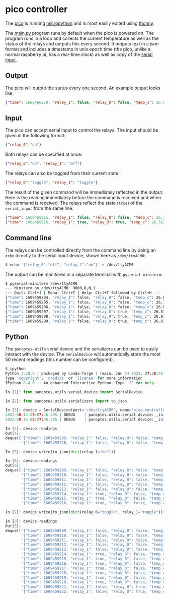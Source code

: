 # pico controller

The [pico](https://www.raspberrypi.com/products/raspberry-pi-pico/) is running [micropython](https://micropython.org/) and is most easily edited using [thonny](https://thonny.org/).

The [main.py](main.py) program runs by default when the pico is powered on. The program runs in a loop and collects the current temperature as well as the status of the relays and outputs this every second. It outputs text in a json format and includes a timestamp in unix epoch time (the pico, unlike a normal raspberry pi, has a real-time clock) as well as copy of the [serial input](#input). 

## Output
<a name="output"></a>

The pico will output the status every one second. An example output looks like:

```json
{"time": 1660466250, "relay_1": false, "relay_0": false, "temp_c": 26.875, "serial_input": {}}
```

## Input
<a name="input"></a>

The pico can accept serial input to control the relays. The input should be given in the following format:

```json
{"relay_0":"on"}
```

Both relays can be specified at once:

```json
{"relay_0":"on", "relay_1": "off"}
```

The relays can also be toggled from their current state:

```json
{"relay_0":"toggle", "relay_1": "toggle"}
```

The result of the given command will be immediately reflected in the output. Here is the reading immediately before the command is received and when the command is received. The relays reflect the state (`true`) of the `serial_input` from the same line.

```json
{"time": 1660465915, "relay_1": false, "relay_0": false, "temp_c": 26.3125, "serial_input": {}}
{"time": 1660465916, "relay_1": true, "relay_0": true, "temp_c": 26.3125, "serial_input": {"relay_1": "toggle", "relay_0": "toggle"}}
```

## Command line

The relays can be controlled directly from the command line by doing an `echo` directly to the serial input device, shown here as `/dev/ttyACM0`:

```bash
$ echo '{"relay_0":"off", "relay_1":"on"}' > /dev/ttyACM0
```

The output can be monitored in a separate terminal with `pyserial-miniterm`:

```bash
$ pyserial-miniterm /dev/ttyACM0
--- Miniterm on /dev/ttyACM0  9600,8,N,1 ---
--- Quit: Ctrl+] | Menu: Ctrl+T | Help: Ctrl+T followed by Ctrl+H ---
{"time": 1609459204, "relay_1": false, "relay_0": false, "temp_c": 26.8125, "serial_input": {}}
{"time": 1609459205, "relay_1": false, "relay_0": false, "temp_c": 26.75, "serial_input": {}}
{"time": 1609459206, "relay_1": false, "relay_0": false, "temp_c": 26.8125, "serial_input": {}}
{"time": 1609459207, "relay_1": false, "relay_0": true, "temp_c": 26.8125, "serial_input": {"relay_1": "off", "relay_0": "on"}}
{"time": 1609459208, "relay_1": false, "relay_0": true, "temp_c": 26.8125, "serial_input": {}}
{"time": 1609459209, "relay_1": false, "relay_0": true, "temp_c": 26.8125, "serial_input": {}}

```


## Python

The `panoptes-utils` serial device and the serializers can be used to easily interact with the device. The `SerialDevice` will automatically store the most 50 recent readings (this number can be configured).

```py
$ ipython
Python 3.10.5 | packaged by conda-forge | (main, Jun 14 2022, 07:06:46) [GCC 10.3.0]
Type 'copyright', 'credits' or 'license' for more information
IPython 8.4.0 -- An enhanced Interactive Python. Type '?' for help.

In [1]: from panoptes.utils.serial.device import SerialDevice

In [2]: from panoptes.utils.serializers import to_json

In [3]: device = SerialDevice(port='/dev/ttyACM0', name='pico-controller')
2022-08-14 09:07:46.395 | DEBUG    | panoptes.utils.serial.device:__init__:183 - SerialDevice for /dev/ttyACM0 created. Connected=True
2022-08-14 09:07:46.395 | DEBUG    | panoptes.utils.serial.device:__init__:188 - Applying settings to serial class: {'baudrate': 9600, 'timeout': 1.0, 'write_timeout': 1.0, 'bytesize': 8, 'parity': 'N', 'stopbits': 1, 'xonxoff': False, 'rtscts': False, 'dsrdtr': False}

In [4]: device.readings
Out[4]: 
deque(['{"time": 1609459209, "relay_1": false, "relay_0": false, "temp_c": 27.8125, "serial_input": {}}',
       '{"time": 1609459210, "relay_1": false, "relay_0": false, "temp_c": 27.875, "serial_input": {}}'])

In [5]: device.write(to_json(dict(relay_1="on")))

In [6]: device.readings
Out[6]: 
deque(['{"time": 1609459209, "relay_1": false, "relay_0": false, "temp_c": 27.8125, "serial_input": {}}',
       '{"time": 1609459210, "relay_1": false, "relay_0": false, "temp_c": 27.875, "serial_input": {}}',
       '{"time": 1609459211, "relay_1": false, "relay_0": false, "temp_c": 27.8125, "serial_input": {}}',
       '{"time": 1609459212, "relay_1": false, "relay_0": false, "temp_c": 27.875, "serial_input": {}}',
       '{"time": 1609459213, "relay_1": false, "relay_0": false, "temp_c": 27.875, "serial_input": {}}',
       '{"time": 1609459214, "relay_1": true, "relay_0": false, "temp_c": 27.875, "serial_input": {"relay_1": "on"}}',
       '{"time": 1609459215, "relay_1": true, "relay_0": false, "temp_c": 27.875, "serial_input": {}}',
       '{"time": 1609459216, "relay_1": true, "relay_0": false, "temp_c": 27.875, "serial_input": {}}'])

In [7]: device.write(to_json(dict(relay_0="toggle", relay_1="toggle")))

In [8]: device.readings
Out[8]: 
deque(['{"time": 1609459209, "relay_1": false, "relay_0": false, "temp_c": 27.8125, "serial_input": {}}',
       '{"time": 1609459210, "relay_1": false, "relay_0": false, "temp_c": 27.875, "serial_input": {}}',
       '{"time": 1609459211, "relay_1": false, "relay_0": false, "temp_c": 27.8125, "serial_input": {}}',
       '{"time": 1609459212, "relay_1": false, "relay_0": false, "temp_c": 27.875, "serial_input": {}}',
       '{"time": 1609459213, "relay_1": false, "relay_0": false, "temp_c": 27.875, "serial_input": {}}',
       '{"time": 1609459214, "relay_1": true, "relay_0": false, "temp_c": 27.875, "serial_input": {"relay_1": "on"}}',
       '{"time": 1609459215, "relay_1": true, "relay_0": false, "temp_c": 27.875, "serial_input": {}}',
       '{"time": 1609459216, "relay_1": true, "relay_0": false, "temp_c": 27.875, "serial_input": {}}',
       '{"time": 1609459217, "relay_1": true, "relay_0": false, "temp_c": 27.875, "serial_input": {}}',
       '{"time": 1609459218, "relay_1": true, "relay_0": false, "temp_c": 27.875, "serial_input": {}}',
       '{"time": 1609459219, "relay_1": true, "relay_0": false, "temp_c": 27.8125, "serial_input": {}}',
       '{"time": 1609459220, "relay_1": true, "relay_0": false, "temp_c": 27.875, "serial_input": {}}',
       '{"time": 1609459221, "relay_1": false, "relay_0": true, "temp_c": 27.875, "serial_input": {"relay_1": "toggle", "relay_0": "toggle"}}',
       '{"time": 1609459222, "relay_1": false, "relay_0": true, "temp_c": 27.875, "serial_input": {}}'])
```
